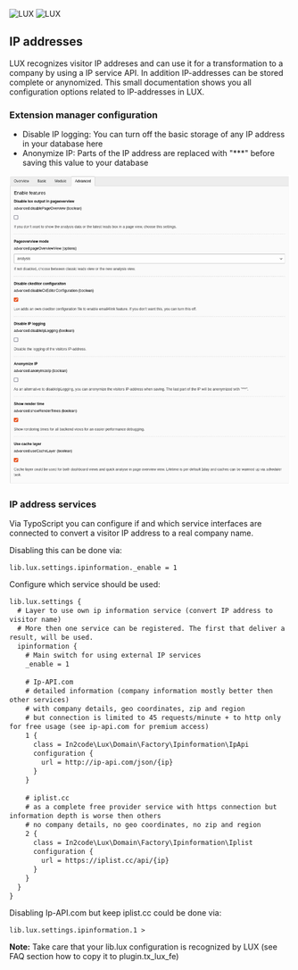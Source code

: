 ![LUX](../Images/logo_claim.svg#gh-light-mode-only "LUX")
![LUX](../Images/logo_claim_white.svg#gh-dark-mode-only "LUX")

## IP addresses

LUX recognizes visitor IP addreses and can use it for a transformation to a company by using a IP service API.
In addition IP-addresses can be stored complete or anynomized.
This small documentation shows you all configuration options related to IP-addresses in LUX.

### Extension manager configuration

* Disable IP logging: You can turn off the basic storage of any IP address in your database here
* Anonymize IP: Parts of the IP address are replaced with "***" before saving this value to your database

<img src="../Images/documentation_installation_extensionmanager4.png" width="800" />

### IP address services

Via TypoScript you can configure if and which service interfaces are connected to convert a visitor IP address to a
real company name.

Disabling this can be done via:

```
lib.lux.settings.ipinformation._enable = 1
```

Configure which service should be used:

```
lib.lux.settings {
  # Layer to use own ip information service (convert IP address to visitor name)
  # More then one service can be registered. The first that deliver a result, will be used.
  ipinformation {
    # Main switch for using external IP services
    _enable = 1

    # Ip-API.com
    # detailed information (company information mostly better then other services)
    # with company details, geo coordinates, zip and region
    # but connection is limited to 45 requests/minute + to http only for free usage (see ip-api.com for premium access)
    1 {
      class = In2code\Lux\Domain\Factory\Ipinformation\IpApi
      configuration {
        url = http://ip-api.com/json/{ip}
      }
    }

    # iplist.cc
    # as a complete free provider service with https connection but information depth is worse then others
    # no company details, no geo coordinates, no zip and region
    2 {
      class = In2code\Lux\Domain\Factory\Ipinformation\Iplist
      configuration {
        url = https://iplist.cc/api/{ip}
      }
    }
  }
}
```

Disabling Ip-API.com but keep iplist.cc could be done via:

```
lib.lux.settings.ipinformation.1 >
```

**Note:** Take care that your lib.lux configuration is recognized by LUX (see FAQ section how to copy it to plugin.tx_lux_fe)
